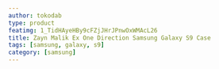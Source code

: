 ```yaml
---
author: tokodab
type: product
featimg: 1_TidHAyeHBy9cFZjJHrJPnwOxWMAcL26
title: Zayn Malik Ex One Direction Samsung Galaxy S9 Case
tags: [samsung, galaxy, s9]
category: [samsung]
---
```

